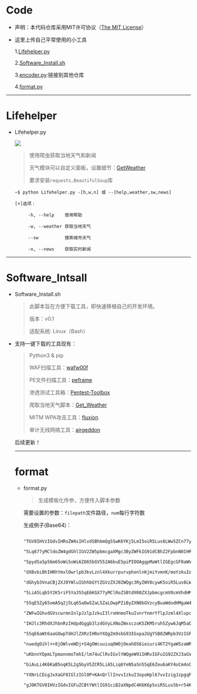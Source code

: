 # Code

* 声明：本代码仓库采用MIT许可协议（[The MIT License](https://github.com/whitejoce/Easy_Install/blob/main/LICENSE)）

* 这里上传自己平常使用的小工具

  1.[Lifehelper.py](https://github.com/whitejoce/Code/blob/main/README.md#lifehelper)
  
  2.[Software_Install.sh](https://github.com/whitejoce/Code#software_intsall)
  
  3.[encoder.py](https://github.com/whitejoce/encoder):链接到其他仓库
 
  4.[format.py](https://github.com/whitejoce/Code#format)

 * * *

# Lifehelper

* Lifehelper.py
 
    <p align="left">
      <a href="https://docs.python.org/3/download.html">
        <img src="https://img.shields.io/badge/Python-3.x-green.svg">
      </a>
    </p> 

   > 使用爬虫获取当地天气和新闻
   > 
   > 天气模块可以自定义面板，设置细节：[GetWeather](https://github.com/whitejoce/Get_Weather)
   >
   >要求安装`requests,BeautifulSoup`库
   
  `~$ python Lifehelper.py -[h,w,n] 或 --[help,weather,sw,news]` 
      
      [+]选项：
   
           -h, --help    使用帮助
       
           -w, --weather 获取当地天气
       
           --sw          搜索城市天气
       
           -n, --news    获取实时新闻

* * *

# Software_Intsall
 
 * Software_Install.sh
    
    >此脚本旨在方便下载工具，即快速移植自己的开发环境。
    >
    >版本：v0.1
    >
    >适配系统: Linux（Bash）

 
 * 支持一键下载的工具现有：
       
   >Python3 & pip
   >
   >WAF扫描工具：[wafw00f](https://github.com/EnableSecurity/wafw00f)
   >
   >PE文件扫描工具：[peframe](https://github.com/guelfoweb/peframe)
   >
   >渗透测试工具箱：[Pentest-Toolbox](https://github.com/whitejoce/Pentest_Toolbox)   
   >    
   >爬取当地天气脚本：[Get_Weather](https://github.com/whitejoce/Get_Weather)
   >    
   >MITM WPA攻击工具：[fluxion](https://github.com/FluxionNetwork/fluxion)
   >
   >审计无线网络工具：[airgeddon](https://github.com/v1s1t0r1sh3r3/airgeddon)

   后续更新！
   
   * * *
   
   # format
   
   * format.py
   
       > 生成模板化传参，方便传入脚本参数
   
       需要设置的参数：`filepath`文件路径，`num`每行字符数
       
       生成例子(Base64)：
                
                "TGV0IHVzIGdvIHRoZW4sIHlvdSBhbmQgSSwK6YKj5LmI5oiR5Lus6LWw5ZCn77yM5L2g5oiR5Lik5Liq",
                "5Lq677yMCldoZW4gdGhlIGV2ZW5pbmcgaXMgc3ByZWFkIG91dCBhZ2FpbnN0IHRoZSBza3kK5q2j5b2T",
                "5pyd5aSp56m65oWi5oWi6ZO65bGV552A6buE5piPIOOAggpMaWtlIGEgcGF0aWVudCBldGhlcml6ZWQg",
                "dXBvbiBhIHRhYmxlOwrlpb3kvLznl4XkurrpurvphonlnKjmiYvmnK/moYzkuIo7CkxldCB1cyBnbywg",
                "dGhyb3VnaCBjZXJ0YWluIGhhbGYtZGVzZXJ0ZWQgc3RyZWV0cywK5oiR5Lus6LWw5ZCn77yM56m/6L+H",
                "5LiA5Lqb5Y2K5riF5Ya355qE6KGX77yMClRoZSBtdXR0ZXJpbmcgcmV0cmVhdHMK6YKj5YS/5LyR5oap",
                "55qE5Zy65omA5q2j5Lq65aOw5ZaL5ZaLOwpPZiByZXN0bGVzcyBuaWdodHMgaW4gb25lLW5pZ2h0IGNo",
                "ZWFwIGhvdGVscwrmnInlpJzlpJzkuI3lroHnmoTkuIvnrYnmrYflpJzml4XlupcuCkFuZCBzYXdkdXN0",
                "IHJlc3RhdXJhbnRzIHdpdGggb3lzdGVyLXNoZWxsczoK5ZKM5ruh5Zyw6JqM5aOz55qE6ZO66ZSv5pyr",
                "55qE6aWt6aaGOwpTdHJlZXRzIHRoYXQgZm9sbG93IGxpa2UgYSB0ZWRpb3VzIGFyZ3VtZW50Cuihl+i/",
                "nuedgOihl++8jOWlveWDj+S4gOWcuuiuqOWOjOeahOS6ieiuri4KT2YgaW5zaWRpb3VzIGludGVudArl",
                "uKbnnYDpmLTpmannmoTmhI/lm74uClRvIGxlYWQgeW91IHRvIGFuIG92ZXJ3aGVsbWluZyBxdWVzdGlv",
                "biAuLi4K6KaB5oqK5L2g5byV5ZCR5LiA5Liq6YeN5aSn55qE6Zeu6aKY4oCm4oCmCk9oLCBkbyBub3Qg",
                "YXNrLCDigJxXaGF0IGlzIGl0P+KAnQrllInvvIzkuI3opoHpl67vvIzigJzpgqPmmK/ku4DkuYjvvJ/i",
                "gJ0KTGV0IHVzIGdvIGFuZCBtYWtlIG91ciB2aXNpdC4K6K6p5oiR5Lus5b+r54K55Y675YGa5a6i44CC",
       
